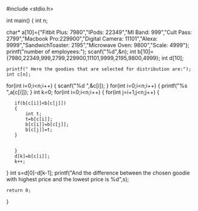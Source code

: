 #include <stdio.h>

int main()
{
    int n;


   char* a[10]={"Fitbit Plus: 7980","IPods: 22349","MI Band: 999","Cult Pass: 2799","Macbook Pro:229900","Digital Camera: 11101","Alexa: 9999","SandwichToaster: 2195","Microwave Oven: 9800","Scale: 4999"};
   printf("number of employees:");
   scanf("%d",&n);
   int b[10]={7980,22349,999,2799,229900,11101,9999,2195,9800,4999};
   int d[10];

    printf(" Here the goodies that are selected for distribution are:");
    int c[n];

   for(int i=0;i<n;i++)
   {
    scanf("%d ",&c[i]);
   }
   for(int i=0;i<n;i++)
   {
       printf("%s ",a[c[i]]);
   }
   int k=0;
   for(int i=0;i<n;i++)
   {
       for(int j=i+1;j<n;j++)
       {


       if(b[c[i]]<b[c[j]])
       {
           int t;
           t=b[c[i]];
           b[c[i]]=b[c[j]];
           b[c[j]]=t;
       }


       }
       d[k]=b[c[i]];
       k++;

   }
   int s=d[0]-d[k-1];
printf("And the difference between the chosen goodie with highest price and the lowest price is %d",s);   

    return 0;
}
